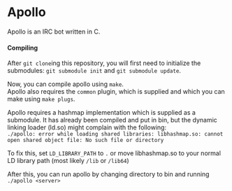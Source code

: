# Apollo
Apollo is an IRC bot written in C.

#### Compiling
After `git clone`ing this repository, you will first need to initialize the submodules: `git submodule init` and `git submodule update`.

Now, you can compile apollo using `make`.  
Apollo also requires the `common` plugin, which is supplied and which you can make using `make plugs`.

Apollo requires a hashmap implementation which is supplied as a submodule. It has already been compiled and put in bin, but the dynamic linking loader (ld.so) might complain with the following:  
`./apollo: error while loading shared libraries: libhashmap.so: cannot open shared object file: No such file or directory`

To fix this, set `LD_LIBRARY_PATH` to `.` or move libhashmap.so to your normal LD library path (most likely `/lib` or `/lib64`)

After this, you can run apollo by changing directory to bin and running `./apollo <server>`
